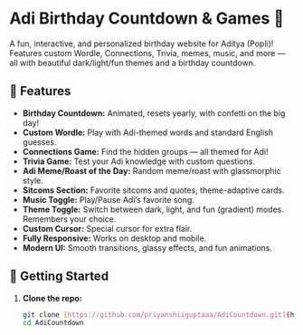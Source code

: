 # Adi Birthday Countdown & Games 🎉

A fun, interactive, and personalized birthday website for Aditya (Popli)!  
Features custom Wordle, Connections, Trivia, memes, music, and more — all with beautiful dark/light/fun themes and a birthday countdown.

## 🌟 Features

- **Birthday Countdown:** Animated, resets yearly, with confetti on the big day!
- **Custom Wordle:** Play with Adi-themed words and standard English guesses.
- **Connections Game:** Find the hidden groups — all themed for Adi!
- **Trivia Game:** Test your Adi knowledge with custom questions.
- **Adi Meme/Roast of the Day:** Random meme/roast with glassmorphic style.
- **Sitcoms Section:** Favorite sitcoms and quotes, theme-adaptive cards.
- **Music Toggle:** Play/Pause Adi’s favorite song.
- **Theme Toggle:** Switch between dark, light, and fun (gradient) modes. Remembers your choice.
- **Custom Cursor:** Special cursor for extra flair.
- **Fully Responsive:** Works on desktop and mobile.
- **Modern UI:** Smooth transitions, glassy effects, and fun animations.

## 🚀 Getting Started

1. **Clone the repo:**
   ```sh
   git clone [https://github.com/priyanshiiguptaaa/AdiCountdown.git](https://github.com/priyanshiiguptaaa/AdiCountdown.git)
   cd AdiCountdown
